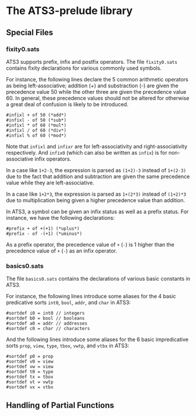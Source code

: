 # The ATS3-prelude library

## Special Files

### fixity0.sats

ATS3 supports prefix, infix and postfix operators.
The file `fixity0.sats` contains fixity declarations for
various commonly used symbols.

For instance, the following lines declare the 5 common arithmetic
operators as being left-associative; addition (+) and substraction (-)
are given the precedence value 50 while the other three are given the
precedence value 60. In general, these precedence values should not be
altered for otherwise a great deal of confusion is likely to be
introduced.

```
#infixl + of 50 (*add*)
#infixl - of 50 (*sub*)
#infixl * of 60 (*mul*)
#infixl / of 60 (*div*)
#infixl % of 60 (*mod*)
```

Note that `infixl` and `infixr` are for left-associativity and
right-associativity respectively. And `infix0` (which can also
be written as `infix`) is for non-associative infix operators.

In a case like `1+2-3`, the expression is parsed as `(1+2)-3` instead
of `1+(2-3)` due to the fact that addition and subtraction are given
the same precedence value while they are left-associative.

In a case like `1+2*3`, the expression is parsed as `1+(2*3)` instead
of `(1+2)*3` due to multiplication being given a higher precedence
value than addition.

In ATS3, a symbol can be given an infix status as well as a prefix
status. For instance, we have the following declarations:

```
#prefix + of +(+1) (*uplus*)
#prefix - of -(+1) (*uminus*)
```

As a prefix operator, the precedence value of `+` (`-`) is 1 higher
than the precedence value of `+` (`-`) as an infix operator.


### basics0.sats

The file `basics0.sats` contains the declarations of various
basic constants in ATS3.

For instance, the following lines introduce some aliases for
the 4 basic predicative sorts `int0`, `bool`, `addr`, and `char`
in ATS3:

```
#sortdef i0 = int0 // integers
#sortdef b0 = bool // booleans
#sortdef a0 = addr // addresses
#sortdef c0 = char // characters
```

And the following lines introduce some aliases for the 6 basic
impredicative sorts `prop`, `view`, `type`, `tbox`, `vwtp`, and `vtbx`
in ATS3:

```
#sortdef p0 = prop
#sortdef v0 = view
#sortdef vw = view
#sortdef t0 = type
#sortdef tx = tbox
#sortdef vt = vwtp
#sortdef vx = vtbx
```

## Handling of Partial Functions
